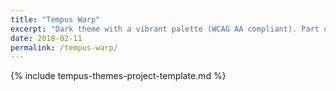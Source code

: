 ```yaml
---
title: "Tempus Warp"
excerpt: "Dark theme with a vibrant palette (WCAG AA compliant). Part of the Tempus Themes project."
date: 2018-02-11
permalink: /tempus-warp/
---
```


{% include tempus-themes-project-template.md %}
